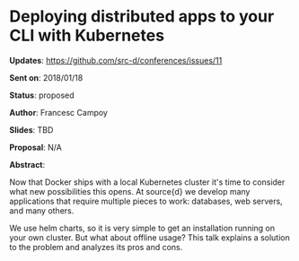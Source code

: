 # Deploying distributed apps to your CLI with Kubernetes

**Updates**:  https://github.com/src-d/conferences/issues/11

**Sent on**:  2018/01/18

**Status**:   proposed

**Author**:   Francesc Campoy

**Slides**:   TBD

**Proposal**: N/A

**Abstract**:

Now that Docker ships with a local Kubernetes cluster it's time to consider what new possibilities this opens. At source{d} we develop many applications that require multiple pieces to work: databases, web servers, and many others.

We use helm charts, so it is very simple to get an installation running on your own cluster. But what about offline usage? This talk explains a solution to the problem and analyzes its pros and cons.